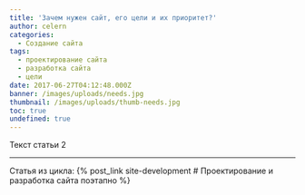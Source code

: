 ```yaml
---
title: 'Зачем нужен сайт, его цели и их приоритет?'
author: celern
categories:
  - Создание сайта
tags:
  - проектирование сайта
  - разработка сайта
  - цели
date: 2017-06-27T04:12:48.000Z
banner: /images/uploads/needs.jpg
thumbnail: /images/uploads/thumb-needs.jpg
toc: true
undefined: true
---
```

Текст статьи 2


***
Статья из цикла: {% post_link site-development # Проектирование и разработка сайта поэтапно %}



